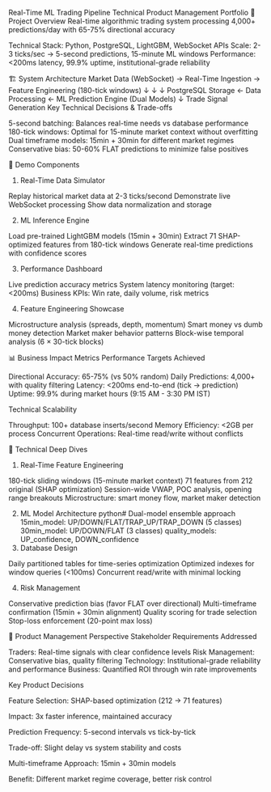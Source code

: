 Real-Time ML Trading Pipeline
Technical Product Management Portfolio
🎯 Project Overview
Real-time algorithmic trading system processing 4,000+ predictions/day with 65-75% directional accuracy

Technical Stack: Python, PostgreSQL, LightGBM, WebSocket APIs
Scale: 2-3 ticks/sec → 5-second predictions, 15-minute ML windows
Performance: <200ms latency, 99.9% uptime, institutional-grade reliability


🏗️ System Architecture
Market Data (WebSocket) → Real-Time Ingestion → Feature Engineering (180-tick windows) 
    ↓                          ↓                           ↓
PostgreSQL Storage ← Data Processing ← ML Prediction Engine (Dual Models)
                                            ↓
                                    Trade Signal Generation
Key Technical Decisions & Trade-offs

5-second batching: Balances real-time needs vs database performance
180-tick windows: Optimal for 15-minute market context without overfitting
Dual timeframe models: 15min + 30min for different market regimes
Conservative bias: 50-60% FLAT predictions to minimize false positives


🚀 Demo Components
1. Real-Time Data Simulator

Replay historical market data at 2-3 ticks/second
Demonstrate live WebSocket processing
Show data normalization and storage

2. ML Inference Engine

Load pre-trained LightGBM models (15min + 30min)
Extract 71 SHAP-optimized features from 180-tick windows
Generate real-time predictions with confidence scores

3. Performance Dashboard

Live prediction accuracy metrics
System latency monitoring (target: <200ms)
Business KPIs: Win rate, daily volume, risk metrics

4. Feature Engineering Showcase

Microstructure analysis (spreads, depth, momentum)
Smart money vs dumb money detection
Market maker behavior patterns
Block-wise temporal analysis (6 × 30-tick blocks)


📊 Business Impact Metrics
Performance Targets Achieved

Directional Accuracy: 65-75% (vs 50% random)
Daily Predictions: 4,000+ with quality filtering
Latency: <200ms end-to-end (tick → prediction)
Uptime: 99.9% during market hours (9:15 AM - 3:30 PM IST)

Technical Scalability

Throughput: 100+ database inserts/second
Memory Efficiency: <2GB per process
Concurrent Operations: Real-time read/write without conflicts


🔧 Technical Deep Dives
1. Real-Time Feature Engineering

180-tick sliding windows (15-minute market context)
71 features from 212 original (SHAP optimization)
Session-wide VWAP, POC analysis, opening range breakouts
Microstructure: smart money flow, market maker detection

2. ML Model Architecture
python# Dual-model ensemble approach
15min_model: UP/DOWN/FLAT/TRAP_UP/TRAP_DOWN (5 classes)
30min_model: UP/DOWN/FLAT (3 classes)
quality_models: UP_confidence, DOWN_confidence
3. Database Design

Daily partitioned tables for time-series optimization
Optimized indexes for window queries (<100ms)
Concurrent read/write with minimal locking

4. Risk Management

Conservative prediction bias (favor FLAT over directional)
Multi-timeframe confirmation (15min + 30min alignment)
Quality scoring for trade selection
Stop-loss enforcement (20-point max loss)


🎯 Product Management Perspective
Stakeholder Requirements Addressed

Traders: Real-time signals with clear confidence levels
Risk Management: Conservative bias, quality filtering
Technology: Institutional-grade reliability and performance
Business: Quantified ROI through win rate improvements

Key Product Decisions

Feature Selection: SHAP-based optimization (212 → 71 features)

Impact: 3x faster inference, maintained accuracy


Prediction Frequency: 5-second intervals vs tick-by-tick

Trade-off: Slight delay vs system stability and costs


Multi-timeframe Approach: 15min + 30min models

Benefit: Different market regime coverage, better risk control
